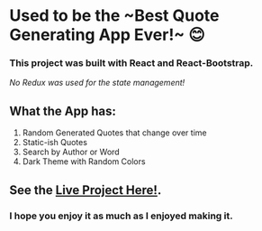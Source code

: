 # Used to be the ~Best Quote Generating App Ever!~  :blush: 



### This project was built with React and React-Bootstrap.

_No Redux was used for the state management!_

## What the App has:

1. Random Generated Quotes that change over time
1. Static-ish Quotes
1. Search by Author or Word
1. Dark Theme with Random Colors

## See the [Live Project Here!](https://quotes-gen-moa.netlify.app/).

### I hope you enjoy it as much as I enjoyed making it.
